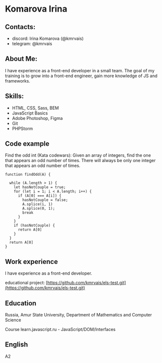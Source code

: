 # Komarova Irina


## Contacts:
* discord: Irina Komarova (@kmrvais)
* telegram: @kmrvais


## About Me:
I have experience as a front-end developer in a small team. The goal of my training is 
to grow into a front-end engineer, gain more knowledge of JS and frameworks.


## Skills:
* HTML, CSS, Sass, BEM
* JavaScript Basics
* Adobe Photoshop, Figma
* Git
* PHPStorm


## Code example
Find the odd int (Kata codewars):
Given an array of integers, find the one that appears an odd number of times.
There will always be only one integer that appears an odd number of times.
```
function findOdd(A) {
  
  while (A.length > 1) {
    let hasNotCouple = true;
    for (let i = 1; i < A.length; i++) {
      if (A[0] === A[i]) {
        hasNotCouple = false;
        A.splice(i, 1)
        A.splice(0, 1);
        break
      } 
    }
    if (hasNotCouple) {
      return A[0]
    }
  }
  return A[0]
}
```


## Work experience
I have experience as a front-end developer.

educational project: [https://github.com/kmrvais/els-test.git](https://github.com/kmrvais/els-test.git)


## Education
Russia, Amur State University, Department of Mathematics and Computer Science

Сourse learn.javascript.ru - JavaScript/​DOM/​Interfaces


## English
A2


